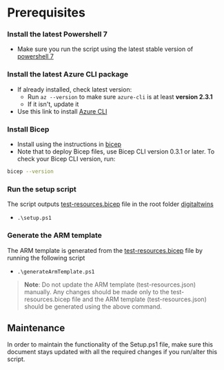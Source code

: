 # Prerequisites

### Install the latest Powershell 7

- Make sure you run the script using the latest stable version of [powershell 7](https://github.com/PowerShell/PowerShell/releases)

### Install the latest Azure CLI package

- If already installed, check latest version:
  - Run `az --version` to make sure `azure-cli` is at least **version 2.3.1**
  - If it isn't, update it
- Use this link to install [Azure CLI](https://docs.microsoft.com/cli/azure/install-azure-cli?view=azure-cli-latest])

### Install Bicep

- Install using the instructions in [bicep](https://github.com/Azure/bicep/blob/main/docs/installing.md)
- Note that to deploy Bicep files, use Bicep CLI version 0.3.1 or later. To check your Bicep CLI version, run:

```bash
bicep --version
```

### Run the setup script

The script outputs [test-resources.bicep](https://github.com/Azure/azure-sdk-for-net/blob/main/sdk/digitaltwins/test-resources.bicep) file in the root folder [digitaltwins](https://github.com/Azure/azure-sdk-for-net/tree/main/sdk/digitaltwins)

- `.\setup.ps1`

### Generate the ARM template

The ARM template is generated from the [test-resources.bicep](https://github.com/Azure/azure-sdk-for-net/blob/main/sdk/digitaltwins/test-resources.bicep) file by running the following script

- `.\generateArmTemplate.ps1`

> **Note**: Do not update the ARM template (test-resources.json) manually. Any changes should be made only to the test-resources.bicep file and the ARM template (test-resources.json) should be generated using the above command.

## Maintenance

In order to maintain the functionality of the Setup.ps1 file, make sure this document stays updated with all the required changes if you run/alter this script.
